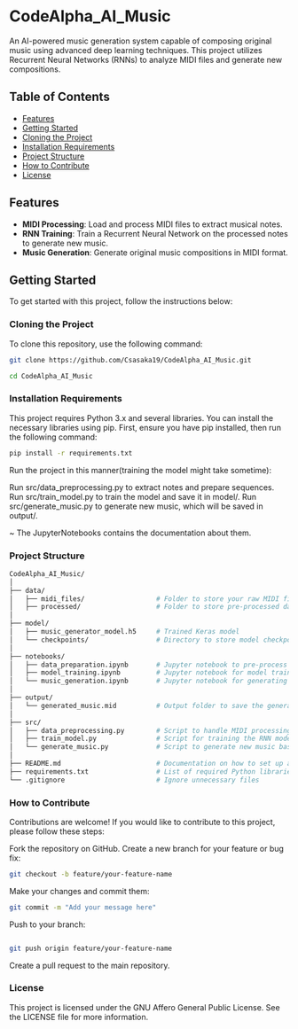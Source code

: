 # CodeAlpha_AI_Music

An AI-powered music generation system capable of composing original music using advanced deep learning techniques. This project utilizes Recurrent Neural Networks (RNNs) to analyze MIDI files and generate new compositions.

## Table of Contents

- [Features](#features)
- [Getting Started](#getting-started)
- [Cloning the Project](#cloning-the-project)
- [Installation Requirements](#installation-requirements)
- [Project Structure](#project-structure)
- [How to Contribute](#how-to-contribute)
- [License](#license)

## Features

- **MIDI Processing**: Load and process MIDI files to extract musical notes.
- **RNN Training**: Train a Recurrent Neural Network on the processed notes to generate new music.
- **Music Generation**: Generate original music compositions in MIDI format.

## Getting Started

To get started with this project, follow the instructions below:

### Cloning the Project

To clone this repository, use the following command:

```bash
git clone https://github.com/Csasaka19/CodeAlpha_AI_Music.git

cd CodeAlpha_AI_Music
```

### Installation Requirements

This project requires Python 3.x and several libraries. You can install the necessary libraries using pip. First, ensure you have pip installed, then run the following command:

```bash
pip install -r requirements.txt
```

Run the project in this manner(training the model might take sometime):

Run src/data_preprocessing.py to extract notes and prepare sequences.
Run src/train_model.py to train the model and save it in model/.
Run src/generate_music.py to generate new music, which will be saved in output/.

 ~ The JupyterNotebooks contains the documentation about them.

### Project Structure
```bash
CodeAlpha_AI_Music/
│
├── data/
│   ├── midi_files/                  # Folder to store your raw MIDI files
│   ├── processed/                   # Folder to store pre-processed data
│
├── model/
│   ├── music_generator_model.h5     # Trained Keras model
│   └── checkpoints/                 # Directory to store model checkpoints (optional)
│
├── notebooks/
│   ├── data_preparation.ipynb       # Jupyter notebook to pre-process MIDI files
│   ├── model_training.ipynb         # Jupyter notebook for model training
│   └── music_generation.ipynb       # Jupyter notebook for generating new music
│
├── output/
│   └── generated_music.mid          # Output folder to save the generated music files
│
├── src/
│   ├── data_preprocessing.py        # Script to handle MIDI processing
│   ├── train_model.py               # Script for training the RNN model
│   └── generate_music.py            # Script to generate new music based on the trained model
│
├── README.md                        # Documentation on how to set up and run the project
├── requirements.txt                 # List of required Python libraries
└── .gitignore                       # Ignore unnecessary files

```


### How to Contribute

Contributions are welcome! If you would like to contribute to this project, please follow these steps:

Fork the repository on GitHub.
Create a new branch for your feature or bug fix:

```bash
git checkout -b feature/your-feature-name
```
Make your changes and commit them:
```bash
git commit -m "Add your message here"
```
Push to your branch:

```bash

git push origin feature/your-feature-name
```
Create a pull request to the main repository.


### License

This project is licensed under the GNU Affero General Public License. See the LICENSE file for more information.
